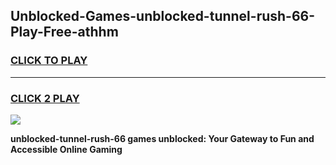 
## Unblocked-Games-unblocked-tunnel-rush-66-Play-Free-athhm
<h3>
<a href="https://premium76.site?title=unblocked-tunnel-rush-66&ref=20M">CLICK TO PLAY</a></h3>
<hr>

<h3>
<a href="https://premium76.site?title=unblocked-tunnel-rush-66&ref=20M">CLICK 2 PLAY</a>
  
</h3>

<a href="https://premium76.site?title=unblocked-tunnel-rush-66&ref=19M"><img src="https://clearcache.store/games.png"></a>


**unblocked-tunnel-rush-66 games unblocked: Your Gateway to Fun and Accessible Online Gaming**

